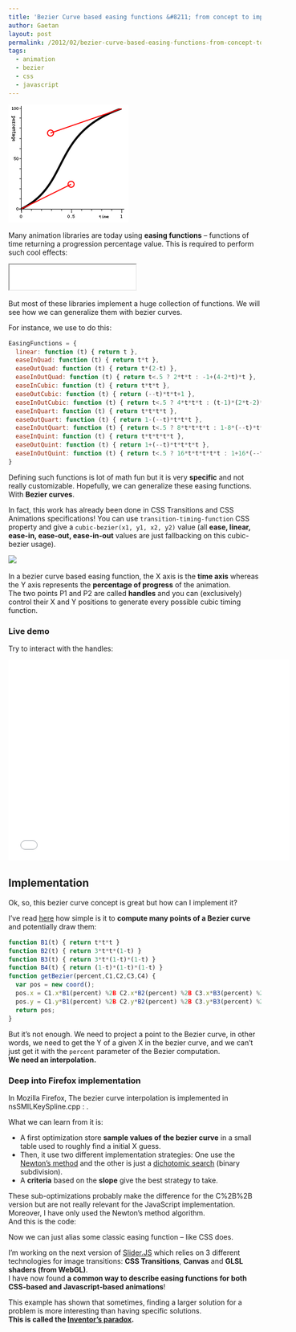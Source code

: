 ```yaml
---
title: 'Bezier Curve based easing functions &#8211; from concept to implementation'
author: Gaetan
layout: post
permalink: /2012/02/bezier-curve-based-easing-functions-from-concept-to-implementation/
tags:
  - animation
  - bezier
  - css
  - javascript
---
```


 [1]: /images/2012/02/Capture-d’écran-2012-02-29-à-11.26.01.png "Bezier example"
 [2]: /images/2012/02/TimingFunction.png
 [3]: http://13thparallel.com/archive/bezier-curves/
 [4]: http://en.wikipedia.org/wiki/Newton%27s_method
 [5]: http://en.wikipedia.org/wiki/Dichotomic_search
 [6]: http://sliderjs.org/
 [7]: http://en.wikipedia.org/wiki/Inventor's_paradox
 [8]: /2012/02/bezier-curve-based-easing-functions-from-concept-to-implementation/ "Bezier Curve based easing functions – from concept to implementation"  

<img src="/images/2012/02/bezier_transition_editor.png" class="thumbnail-left" />

Many animation libraries are today using **easing functions** – functions of time returning a progression percentage value. This is required to perform such cool effects:

<iframe src="/demo/simple-easing-animation/" height="50" width="50%"></iframe>

But most of these libraries implement a huge collection of functions. We will see how we can generalize them with bezier curves.

<!-- more -->


For instance, we use to do this:

```javascript
EasingFunctions = {
  linear: function (t) { return t },
  easeInQuad: function (t) { return t*t },
  easeOutQuad: function (t) { return t*(2-t) },
  easeInOutQuad: function (t) { return t<.5 ? 2*t*t : -1+(4-2*t)*t },
  easeInCubic: function (t) { return t*t*t },
  easeOutCubic: function (t) { return (--t)*t*t+1 },
  easeInOutCubic: function (t) { return t<.5 ? 4*t*t*t : (t-1)*(2*t-2)*(2*t-2)+1 },
  easeInQuart: function (t) { return t*t*t*t },
  easeOutQuart: function (t) { return 1-(--t)*t*t*t },
  easeInOutQuart: function (t) { return t<.5 ? 8*t*t*t*t : 1-8*(--t)*t*t*t },
  easeInQuint: function (t) { return t*t*t*t*t },
  easeOutQuint: function (t) { return 1+(--t)*t*t*t*t },
  easeInOutQuint: function (t) { return t<.5 ? 16*t*t*t*t*t : 1+16*(--t)*t*t*t*t }
}
```

Defining such functions is lot of math fun but it is very **specific** and not really customizable. Hopefully, we can generalize these easing functions. With **Bezier curves**.

In fact, this work has already been done in CSS Transitions and CSS Animations specifications! You can use `transition-timing-function` CSS property and give a `cubic-bezier(x1, y1, x2, y2)` value (all **ease, linear, ease-in, ease-out, ease-in-out** values are just fallbacking on this cubic-bezier usage).

![][2]

In a bezier curve based easing function, the X axis is the **time axis** whereas the Y axis represents the **percentage of progress** of the animation.  
The two points P1 and P2 are called **handles** and you can (exclusively) control their X and Y positions to generate every possible cubic timing function.

### Live demo

Try to interact with the handles:  

<iframe src="/demo/bezier-easing/" frameborder="0" width="560" height="400"></iframe>

## Implementation

Ok, so, this bezier curve concept is great but how can I implement it?

I’ve read [here][3] how simple is it to **compute many points of a Bezier curve** and potentially draw them:

```javascript
function B1(t) { return t*t*t }  
function B2(t) { return 3*t*t*(1-t) }  
function B3(t) { return 3*t*(1-t)*(1-t) }  
function B4(t) { return (1-t)*(1-t)*(1-t) }  
function getBezier(percent,C1,C2,C3,C4) {  
  var pos = new coord();  
  pos.x = C1.x*B1(percent) %2B C2.x*B2(percent) %2B C3.x*B3(percent) %2B C4.x*B4(percent);  
  pos.y = C1.y*B1(percent) %2B C2.y*B2(percent) %2B C3.y*B3(percent) %2B C4.y*B4(percent);  
  return pos;  
}
```

But it’s not enough. We need to project a point to the Bezier curve, in other words, we need to get the Y of a given X in the bezier curve, and we can’t just get it with the `percent` parameter of the Bezier computation.  
**We need an interpolation.**

### Deep into Firefox implementation

In Mozilla Firefox, The bezier curve interpolation is implemented in nsSMILKeySpline.cpp : .

What we can learn from it is:

*   A first optimization store **sample values of the bezier curve** in a small table used to roughly find a initial X guess.
*   Then, it use two different implementation strategies: One use the [Newton’s method][4] and the other is just a [dichotomic search][5] (binary subdivision).
*   A **criteria** based on the **slope** give the best strategy to take.

These sub-optimizations probably make the difference for the C%2B%2B version but are not really relevant for the JavaScript implementation. Moreover, I have only used the Newton’s method algorithm.  
And this is the code:

<script src="https://gist.github.com/1926947.js?file=KeySpline.js"></script>

Now we can just alias some classic easing function – like CSS does.

<script src="https://gist.github.com/1926947.js?file=EasingFunctions.json"></script>

I’m working on the next version of [Slider.JS][6] which relies on 3 different technologies for image transitions: **CSS Transitions**, **Canvas** and **GLSL shaders (from WebGL)**.  
I have now found **a common way to describe easing functions for both CSS-based and Javascript-based animations**!

This example has shown that sometimes, finding a larger solution for a problem is more interesting than having specific solutions.  
**This is called the [Inventor’s paradox][7].**

